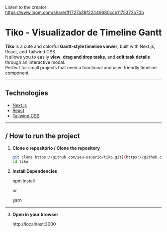 Listen to the creator:
https://www.loom.com/share/ff1727a38f22449680ccb1175373b70b

# Tiko - Visualizador de Timeline Gantt

**Tiko** is a cute and colorful **Gantt-style timeline viewer**, built with Next.js, React, and Tailwind CSS.  
It allows you to easily **view**, **drag and drop tasks**, and **edit task details** through an interactive modal.  
Perfect for small projects that need a functional and user-friendly timeline component.

---

## Technologies

- [Next.js](https://nextjs.org/)
- [React](https://reactjs.org/)
- [Tailwind CSS](https://tailwindcss.com/)

---

## / How to run the project

1. **Clone o repositório / Clone the repository**

   ```bash
   git clone https://github.com/seu-usuario/tiko.git](https://github.com/VascainoNato/tiko.git
   cd tiko


   ```

2. **Install Dependencies**

   npm install

   or

   yarn

---

3. **Open in your browser**

   http://localhost:3000
